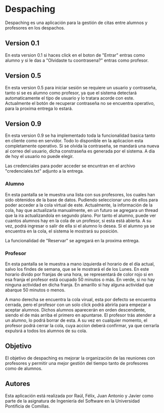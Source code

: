 # Despaching
Despaching es una aplicación para la gestión de citas entre alumnos y profesores en los despachos.

## Version 0.1
En esta version 0.1 si haces click en el boton de "Entrar" entras como alumno y si le das a "Olvidaste tu coontrasena?" entras como profesor.

## Version 0.5
En esta version 0.5 para iniciar sesión se requiere un usuario y contraseña, tanto si se es alumno como profesor, ya que el sistema detectará automaticamente el tipo de usuario y lo tratara acorde con este. Actualmente el botón de recuperar contraseña no se encuentra operativo, para la proxima entrega lo estará.

## Version 0.9
En esta version 0.9 se ha implementado toda la funcionalidad basica tanto en cliente como en servidor. Todo lo disponible en la aplicacion esta completamente operativo. Si se olvida la contraseña, se mandará una nueva al correo del usuario, dicha constraseña es generada por el sistema. A dia de hoy el usuario no puede elegir. 

Las credenciales para poder acceder se encuntran en el archivo "credenciales.txt" adjunto a la entrega.


### Alumno
En esta pantalla se le muestra una lista con sus profesores, los cuales han sido obtenidos de la base de datos. Pudiendo seleccionar uno de ellos para poder acceder a la cola virtual de este. Actualmente, la información de la cola, hay que actualizarla manualmente, en un futuro se agregara un thread que la ira actualizandola en segundo plano. Por tanto el alumno, puede ver cuantos alumnos hay en la cola de un profesor, si esta está abierta. A su vez, podrá ingresar o salir de ella si el alumno lo desea. Si el alumno ya se encuentra en la cola, el sistema le mostrará su posición.

La funcionalidad de "Reservar" se agregará en la proxima entrega.

### Profesor
En esta pantalla se le muestra a mano izquierda el horario de el día actual, salvo los findes de semana, que se le mostrará el de los Lunes. En este horario divido por franjas de una hora, se representará de color rojo si en esa franja el profesor está ocupado 50 minutos o más. En verde, si no hay ninguna actividad en dicha franja. En amarillo si hay alguna actividad que abarque 50 minutos o menos.

A mano derecha se encuentra la cola virual, esta por defecto se encuentra cerrada, pero el profesor con un solo click podrá abrirla para empezar a aceptar alumnos. Dichos alumnos aparecerán en orden descendente, siendo el de más arriba el primero en apuntarse. El profesor trás atender a un alumno, lo podrá borrar de esta. A su vez en cualquier momento, el profesor podrá cerrar la cola, cuya accion deberá confirmar, ya que cerrarla expulsrá a todos los alumnos de su cola.

## Objetivo
El objetivo de despaching es mejorar la organización de las reuniones con profesores y permitir una mejor gestión del tiempo tanto de profesores como de alumnos.

## Autores
Esta aplicación está realizada por Raúl, Félix, Juan Antonio y Javier como parte de la asignatura de Ingeniería del Software en la Universidad Pontificia de Comillas.